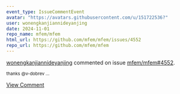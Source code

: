 ```yaml
---
event_type: IssueCommentEvent
avatar: "https://avatars.githubusercontent.com/u/151722536?"
user: wonengkanjiannideyanjing
date: 2024-11-01
repo_name: mfem/mfem
html_url: https://github.com/mfem/mfem/issues/4552
repo_url: https://github.com/mfem/mfem
---
```


<a href='https://github.com/wonengkanjiannideyanjing' target='_blank'>wonengkanjiannideyanjing</a> commented on issue <a href='https://github.com/mfem/mfem/issues/4552' target='_blank'>mfem/mfem#4552</a>.

<small>thanks @v-dobrev ...</small>

<a href='https://github.com/mfem/mfem/issues/4552' target='_blank'>View Comment</a>